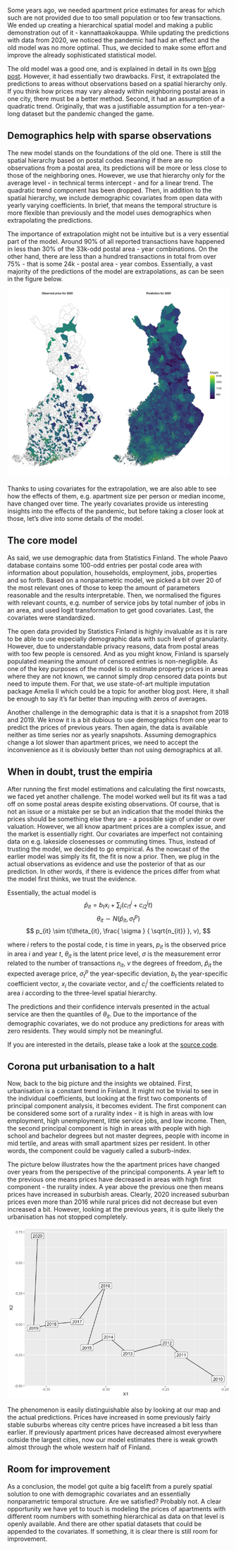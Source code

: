 

Some years ago, we needed apartment price estimates for areas for which such are not provided due to too small population or too few transactions. We ended up creating a hierarchical spatial model and making a public demonstration out of it - kannattaakokauppa. While updating the predictions with data from 2020, we noticed the pandemic had had an effect and the old model was no more optimal. Thus, we decided to make some effort and improve the already sophisticated statistical model.

The old model was a good one, and is explained in detail in its own [blog post](http://ropengov.org/2015/06/a-hierarchical-model-of-finnish-apartment-prices/). However, it had essentially two drawbacks. First, it extrapolated the predictions to areas without observations based on a spatial hierarchy only. If you think how prices may vary already within neighboring postal areas in one city, there must be a better method. Second, it had an assumption of a quadratic trend. Originally, that was a justifiable assumption for a ten-year-long dataset but the pandemic changed the game.

## Demographics help with sparse observations

The new model stands on the foundations of the old one. There is still the spatial hierarchy based on postal codes meaning if there are no observations from a postal area, its predictions will be more or less close to those of the neighboring ones. However, we use that hierarchy only for the average level - in technical terms intercept - and for a linear trend. The quadratic trend component has been dropped. Then, in addition to the spatial hierarchy, we include demographic covariates from open data with yearly varying coefficients. In brief, that means the temporal structure is more flexible than previously and the model uses demographics when extrapolating the predictions.

The importance of extrapolation might not be intuitive but is a very essential part of the model. Around 90% of all reported transactions have happened in less than 30% of the 33k-odd postal area - year combinations. On the other hand, there are less than a hundred transactions in total from over 75% - that is some 24k - postal area - year combos. Essentially, a vast majority of the predictions of the model are extrapolations, as can be seen in the figure below.

![Only sparse price data available](https://raw.githubusercontent.com/reaktor/Neliohinnat/henrika_2021_factorial/figs/sparsitymap.png)

Thanks to using covariates for the extrapolation, we are also able to see how the effects of them, e.g. apartment size per person or median income, have changed over time. The yearly covariates provide us interesting insights into the effects of the pandemic, but before taking a closer look at those, let’s dive into some details of the model.

## The core model

As said, we use demographic data from Statistics Finland. The whole Paavo database contains some 100-odd entries per postal code area with information about population, households, employment, jobs, properties and so forth. Based on a nonparametric model, we picked a bit over 20 of the most relevant ones of those to keep the amount of parameters reasonable and the results interpretable. Then, we normalised the figures with relevant counts, e.g. number of service jobs by total number of jobs in an area, and used logit transformation to get good covariates. Last, the covariates were standardized.

The open data provided by Statistics Finland is highly invaluable as it is rare to be able to use especially demographic data with such level of granularity. However, due to understandable privacy reasons, data from postal areas with too few people is censored. And as you might know, Finland is sparsely populated meaning the amount of censored entries is non-negligible. As one of the key purposes of the model is to estimate property prices in areas where they are not known, we cannot simply drop censored data points but need to impute them. For that, we use state-of-art multiple imputation package Amelia II which could be a topic for another blog post. Here, it shall be enough to say it’s far better than imputing with zeros of averages.

Another challenge in the demographic data is that it is a snapshot from 2018 and 2019. We know it is a bit dubious to use demographics from one year to predict the prices of previous years. Then again, the data is available neither as time series nor as yearly snapshots. Assuming demographics change a lot slower than apartment prices, we need to accept the inconvenience as it is obviously better than not using demographics at all.

## When in doubt, trust the empiria

After running the first model estimations and calculating the first nowcasts, we faced yet another challenge. The model worked well but its fit was a tad off on some postal areas despite existing observations. Of course, that is not an issue or a mistake per se but an indication that the model thinks the prices should be something else they are - a possible sign of under or over valuation. However, we all know apartment prices are a complex issue, and the market is essentially right. Our covariates are imperfect not containing data on e.g. lakeside closenesses or commuting times. Thus, instead of trusting the model, we decided to go empirical. As the nowcast of the earlier model was simply its fit, the fit is now a prior. Then, we plug in the actual observations as evidence and use the posterior of that as our prediction. In other words, if there is evidence the prices differ from what the model first thinks, we trust the evidence.

Essentially, the actual model is
$$
\hat{p}_{it} = b_t x_i + \sum_j ( c^j_{i1} + c^j_{i2} t )
$$
$$
\theta_{it} \sim N\left( \hat{p}_{it}  , \sigma^p_t \right)
$$
$$
p_{it} \sim t(\theta_{it}, \frac{ \sigma } { \sqrt{n_{it}} }, v),
$$

where $i$ refers to the postal code, $t$ is time in years, $p_{it}$ is the observed price in area $i$ and year $t$, $\theta_{it}$ is the latent price level, $\sigma$ is the measurement error related to the number of transactions $n_{it}$, $v$ the degrees of freedom, $\hat{p}_{it}$ the expected average price, $\sigma^p_{t}$ the year-specific deviation, $b_t$ the year-specific coefficient vector, $x_i$ the covariate vector, and $c^j_{i}$ the coefficients related to area $i$ according to the three-level spatial hierarchy.

The predictions and their confidence intervals presented in the actual service are then the quantiles of $\theta_{it}$. Due to the importance of the demographic covariates, we do not produce any predictions for areas with zero residents. They would simply not be meaningful.

If you are interested in the details, please take a look at the [source code](https://github.com/reaktor/Neliohinnat/blob/henrika_2021_factorial/update_2021/source/models/nominal_emp_model.stan).

## Corona put urbanisation to a halt

Now, back to the big picture and the insights we obtained. First, urbanisation is a constant trend in Finland. It might not be trivial to see in the individual coefficients, but looking at the first two components of principal component analysis, it becomes evident. The first component can be considered some sort of a rurality index - it is high in areas with low employment, high unemployment, little service jobs, and low income. Then, the second principal component is high in areas with people with high school and bachelor degrees but not master degrees, people with income in mid tertile, and areas with small apartment sizes per resident. In other words, the component could be vaguely called a suburb-index.

The picture below illustrates how the the apartment prices have changed over years from the perspective of the principal components. A year left to the previous one means prices have decreased in areas with high first component - the rurality index. A year above the previous one then means prices have increased in suburbish areas. Clearly, 2020 increased suburban prices even more than 2016 while rural prices did not decrease but even increased a bit. However, looking at the previous years, it is quite likely the urbanisation has not stopped completely.

![Transition from first principal compontent to the second](https://raw.githubusercontent.com/reaktor/Neliohinnat/henrika_2021_factorial/figs/princomps-2020.png)

The phenomenon is easily distinguishable also by looking at our map and the actual predictions. Prices have increased in some previously fairly stable suburbs whereas city centre prices have increased a bit less than earlier. If previously apartment prices have decreased almost everywhere outside the largest cities, now our model estimates there is weak growth almost through the whole western half of Finland.

## Room for improvement

As a conclusion, the model got quite a big facelift from a purely spatial solution to one with demographic covariates and an essentially nonparametric temporal structure. Are we satisfied? Probably not. A clear opportunity we have yet to touch is modeling the prices of apartments with different room numbers with something hierarchical as data on that level is openly available. And there are other spatial datasets that could be appended to the covariates. If something, it is clear there is still room for improvement.

